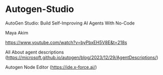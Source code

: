 # Autogen-Studio

AutoGen Studio: Build Self-Improving AI Agents With No-Code 

Maya Akim

https://www.youtube.com/watch?v=byPbxEH5V8E&t=218s


All About agent descriptions (https://microsoft.github.io/autogen/blog/2023/12/29/AgentDescriptions/)

Autogen Node Editor (https://ide.x-force.ai/)